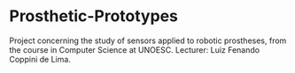 # Prosthetic-Prototypes
Project concerning the study of sensors applied to robotic prostheses, from the course in Computer Science at UNOESC.  Lecturer: Luiz Fenando Coppini de Lima.
